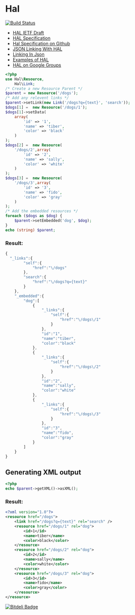 # Hal
[![Build Status](https://secure.travis-ci.org/zircote/Hal.png)](http://travis-ci.org/zircote/Hal)

 * [HAL IETF Draft](http://tools.ietf.org/html/draft-kelly-json-hal)
 * [HAL Specification](http://stateless.co/hal_specification.html)
 * [Hal Specification on Github](https://github.com/mikekelly/hal_specification)
 * [JSON Linking With HAL](http://blog.stateless.co/post/13296666138/json-linking-with-hal)
 * [Linking In Json](http://www.mnot.net/blog/2011/11/25/linking_in_json)
 * [Examples of HAL](https://gist.github.com/2289546)
 * [HAL on Google Groups](https://groups.google.com/d/forum/hal-discuss)

```php
<?php
use Hal\Resource,
    Hal\Link;
/* Create a new Resource Parent */
$parent = new Resource('/dogs');
/* Add any relevent links */
$parent->setLink(new Link('/dogs?q={text}', 'search'));
$dogs[1] =  new Resource('/dogs/1');
$dogs[1]->setData(
    array(
        'id' => '1', 
        'name' => 'tiber', 
        'color' => 'black'
    )
);
$dogs[2] =  new Resource(
    '/dogs/2',array(
        'id' => '2', 
        'name' => 'sally', 
        'color' => 'white'
    )
);
$dogs[3] =  new Resource(
    '/dogs/3',array(
        'id' => '3', 
        'name' => 'fido', 
        'color' => 'gray'
    )
);
/* Add the embedded resources */
foreach ($dogs as $dog) {
    $parent->setEmbedded('dog', $dog);
}
echo (string) $parent;
```

### Result: 

```javascript
{
  "_links":{
		"self":{
			"href":"\/dogs"
		},
		"search":{
			"href":"\/dogs?q={text}"
		}
	},
	"_embedded":{
		"dog":[
			{
				"_links":{
					"self":{
						"href":"\/dogs\/1"
					}
				},
				"id":"1",
				"name":"tiber",
				"color":"black"
			},
			{
				"_links":{
					"self":{
						"href":"\/dogs\/2"
					}
				},
				"id":"2",
				"name":"sally",
				"color":"white"
			},
			{
				"_links":{
					"self":{
						"href":"\/dogs\/3"
					}
				},
				"id":"3",
				"name":"fido",
				"color":"gray"
			}
		]
	}
}
```
## Generating XML output

```php
<?php
echo $parent->getXML()->asXML();
```
### Result:
```xml
<?xml version="1.0"?>
<resource href="/dogs">
    <link href="/dogs?q={text}" rel="search" />
    <resource href="/dogs/1" rel="dog">
        <id>1</id>
        <name>tiber</name>
        <color>black</color>
    </resource>
    <resource href="/dogs/2" rel="dog">
        <id>2</id>
        <name>sally</name>
        <color>white</color>
    </resource>
    <resource href="/dogs/3" rel="dog">
        <id>3</id>
        <name>fido</name>
        <color>gray</color>
    </resource>
</resource>
```
[![Bitdeli Badge](https://d2weczhvl823v0.cloudfront.net/zircote/hal/trend.png)](https://bitdeli.com/free "Bitdeli Badge")
